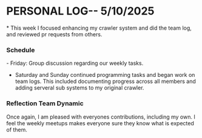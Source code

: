 <h1>PERSONAL LOG-- 5/10/2025</h1>
* This week I focused enhancing my crawler system and did the team log, and reviewed pr requests from others.

<h3> Schedule </h3>
- Friday: Group discussion regarding our weekly tasks.

- Saturday and Sunday 
continued programming tasks and began work on team logs. This included documenting progress across all members and adding serveral sub systems to my original crawler.

<h3> Reflection Team Dynamic </h3>

Once again, I am pleased with everyones contributions, including my own. I feel the weekly meetups makes everyone sure they know what is expected of them. 


